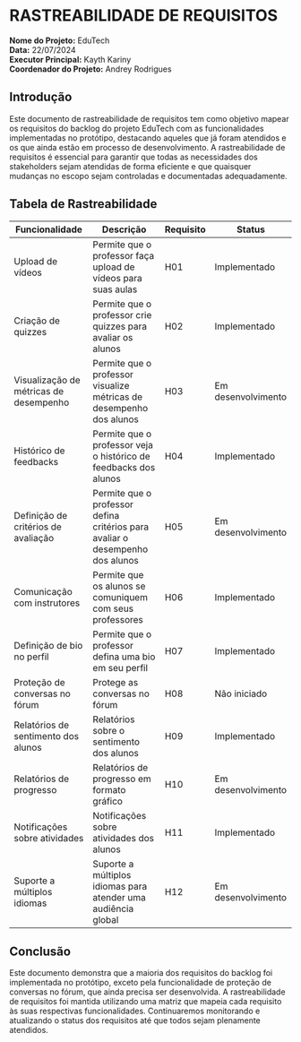 # RASTREABILIDADE DE REQUISITOS

**Nome do Projeto:** EduTech  
**Data:** 22/07/2024  
**Executor Principal:** Kayth Kariny  
**Coordenador do Projeto:** Andrey Rodrigues

## Introdução

Este documento de rastreabilidade de requisitos tem como objetivo mapear os requisitos do backlog do projeto EduTech com as funcionalidades implementadas no protótipo, destacando aqueles que já foram atendidos e os que ainda estão em processo de desenvolvimento. A rastreabilidade de requisitos é essencial para garantir que todas as necessidades dos stakeholders sejam atendidas de forma eficiente e que quaisquer mudanças no escopo sejam controladas e documentadas adequadamente.

## Tabela de Rastreabilidade

| Funcionalidade                     | Descrição                                                    | Requisito | Status            |
| ---------------------------------- | ------------------------------------------------------------ | --------- | ----------------- |
| Upload de vídeos                   | Permite que o professor faça upload de vídeos para suas aulas| H01       | Implementado      |
| Criação de quizzes                 | Permite que o professor crie quizzes para avaliar os alunos  | H02       | Implementado      |
| Visualização de métricas de desempenho | Permite que o professor visualize métricas de desempenho dos alunos | H03       | Em desenvolvimento|
| Histórico de feedbacks             | Permite que o professor veja o histórico de feedbacks dos alunos | H04       | Implementado      |
| Definição de critérios de avaliação| Permite que o professor defina critérios para avaliar o desempenho dos alunos | H05       | Em desenvolvimento|
| Comunicação com instrutores        | Permite que os alunos se comuniquem com seus professores     | H06       | Implementado      |
| Definição de bio no perfil         | Permite que o professor defina uma bio em seu perfil         | H07       | Implementado      |
| Proteção de conversas no fórum     | Protege as conversas no fórum                                | H08       | Não iniciado      |
| Relatórios de sentimento dos alunos| Relatórios sobre o sentimento dos alunos                     | H09       | Implementado      |
| Relatórios de progresso            | Relatórios de progresso em formato gráfico                   | H10       | Em desenvolvimento|
| Notificações sobre atividades      | Notificações sobre atividades dos alunos                     | H11       | Implementado      |
| Suporte a múltiplos idiomas        | Suporte a múltiplos idiomas para atender uma audiência global | H12       | Em desenvolvimento|

## Conclusão

Este documento demonstra que a maioria dos requisitos do backlog foi implementada no protótipo, exceto pela funcionalidade de proteção de conversas no fórum, que ainda precisa ser desenvolvida. A rastreabilidade de requisitos foi mantida utilizando uma matriz que mapeia cada requisito às suas respectivas funcionalidades. Continuaremos monitorando e atualizando o status dos requisitos até que todos sejam plenamente atendidos.


